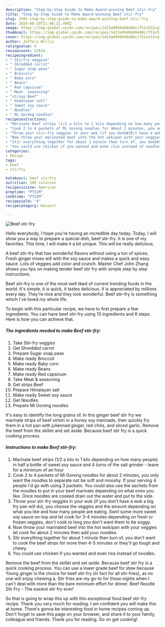 ```yaml
---
description: "Step-by-Step Guide to Make Award-winning Beef stir-fry"
title: "Step-by-Step Guide to Make Award-winning Beef stir-fry"
slug: 3501-step-by-step-guide-to-make-award-winning-beef-stir-fry
date: 2020-08-10T21:46:21.490Z
image: https://img-global.cpcdn.com/recipes/1423a8940dd8e88c/751x532cq70/beef-stir-fry-recipe-main-photo.jpg
thumbnail: https://img-global.cpcdn.com/recipes/1423a8940dd8e88c/751x532cq70/beef-stir-fry-recipe-main-photo.jpg
cover: https://img-global.cpcdn.com/recipes/1423a8940dd8e88c/751x532cq70/beef-stir-fry-recipe-main-photo.jpg
author: Jeffery Willis
ratingvalue: 4
reviewcount: 23634
recipeingredient:
- " Stirfry veggies"
- " Shredded carrot"
- " Sugar snap peas"
- " Broccoli"
- " Baby corn"
- " Beans"
- " Red capsicum"
- " Meat  seasoning"
- "strips Beef"
- " Himalayan salt"
- " Sweet soy sauce"
- " Noodles"
- " Mi Goreng noodles"
recipeinstructions:
- "Marinate beef strips (1/2 a kilo to 1 kilo depending on how many people) in half a bottle of sweet soy sauce and 4 turns of the salt grinder - leave for a minimum of an hour"
- "Cook 2 to 4 packets of Mi Goreng noodles for about 2 minutes, you only want the noodles to separate not be soft and mooshy. If your serving 4 people I&#39;d go with using 3 packets. You could also use the sachets from the noodles to put in your beef marinate depending on what ones you like. Once noodles are cooked drain out the water and put to the side."
- "Throw your stir-fry veggies in your wok (if you don&#39;t have a wok a big fry pan will do), you choose the veggies and the amount depending on what you like and how many people are eating. Swirl some more sweet soy sauce on-top and let cook for 3-4 minutes depending on fresh or frozen veggies, don&#39;t cook to long you don&#39;t want them to be soggy."
- "Now throw your marinated beef into the hot wok/pan with your veggies let cook for about 2 minutes then add your noodles."
- "Stir everything together for about 1 minute then turn of, you don&#39;t want to cook the beef strips for more then 4-5 minutes or they&#39;ll go tough and chewy."
- "You could use chicken if you wanted and even rice instead of noodles."
categories:
- Recipe
tags:
- beef
- stirfry

katakunci: beef stirfry 
nutrition: 289 calories
recipecuisine: American
preptime: "PT31M"
cooktime: "PT52M"
recipeyield: "4"
recipecategory: Dessert

---
```



![Beef stir-fry](https://img-global.cpcdn.com/recipes/1423a8940dd8e88c/751x532cq70/beef-stir-fry-recipe-main-photo.jpg)

Hello everybody, I hope you're having an incredible day today. Today, I will show you a way to prepare a special dish, beef stir-fry. It is one of my favorites. This time, I will make it a bit unique. This will be really delicious.

A beef stir-fry that has wonderful flavors without using a ton of spices. Fresh ginger mixes will with the soy sauce and makes a quick and easy sauce. Lots of veggies add color and crunch. Master Chef John Zhang shows you tips on making tender beef stir fry with simple step by step instructions.

Beef stir-fry is one of the most well liked of current trending foods in the world. It's simple, it is quick, it tastes delicious. It is appreciated by millions every day. They're nice and they look wonderful. Beef stir-fry is something which I've loved my whole life.


To begin with this particular recipe, we have to first prepare a few ingredients. You can have beef stir-fry using 13 ingredients and 6 steps. Here is how you can achieve that.

<!--inarticleads1-->

##### The ingredients needed to make Beef stir-fry:

1. Take  Stir-fry veggies
1. Get  Shredded carrot
1. Prepare  Sugar snap peas
1. Make ready  Broccoli
1. Make ready  Baby corn
1. Make ready  Beans
1. Make ready  Red capsicum
1. Take  Meat &amp; seasoning
1. Get strips Beef
1. Prepare  Himalayan salt
1. Make ready  Sweet soy sauce
1. Get  Noodles
1. Prepare  Mi Goreng noodles


It&#39;s easy to identify the long grains of. In this ginger beef stir fry we marinate strips of beef sirloin in a honey soy marinade, then quickly fry them in a hot pan with julienned ginger, red chilis, and sliced garlic. Remove the beef from the skillet and set aside. Because beef stir fry is a quick cooking process. 

<!--inarticleads2-->

##### Instructions to make Beef stir-fry:

1. Marinate beef strips (1/2 a kilo to 1 kilo depending on how many people) in half a bottle of sweet soy sauce and 4 turns of the salt grinder - leave for a minimum of an hour
1. Cook 2 to 4 packets of Mi Goreng noodles for about 2 minutes, you only want the noodles to separate not be soft and mooshy. If your serving 4 people I&#39;d go with using 3 packets. You could also use the sachets from the noodles to put in your beef marinate depending on what ones you like. Once noodles are cooked drain out the water and put to the side.
1. Throw your stir-fry veggies in your wok (if you don&#39;t have a wok a big fry pan will do), you choose the veggies and the amount depending on what you like and how many people are eating. Swirl some more sweet soy sauce on-top and let cook for 3-4 minutes depending on fresh or frozen veggies, don&#39;t cook to long you don&#39;t want them to be soggy.
1. Now throw your marinated beef into the hot wok/pan with your veggies let cook for about 2 minutes then add your noodles.
1. Stir everything together for about 1 minute then turn of, you don&#39;t want to cook the beef strips for more then 4-5 minutes or they&#39;ll go tough and chewy.
1. You could use chicken if you wanted and even rice instead of noodles.


Remove the beef from the skillet and set aside. Because beef stir fry is a quick cooking process. You can use a lower grade beef for stew because Young ginger is the choice for beef stir-fry (in fact for all stir-fries), as no one will enjoy chewing a. Stir fries are my go-to for those nights when I can&#39;t deal with more than the bare minimum effort for dinner. Beef Noodle Stir Fry - The easiest stir fry ever! 

So that is going to wrap this up with this exceptional food beef stir-fry recipe. Thank you very much for reading. I am confident you will make this at home. There's gonna be interesting food in home recipes coming up. Don't forget to save this page on your browser, and share it to your family, colleague and friends. Thank you for reading. Go on get cooking!
